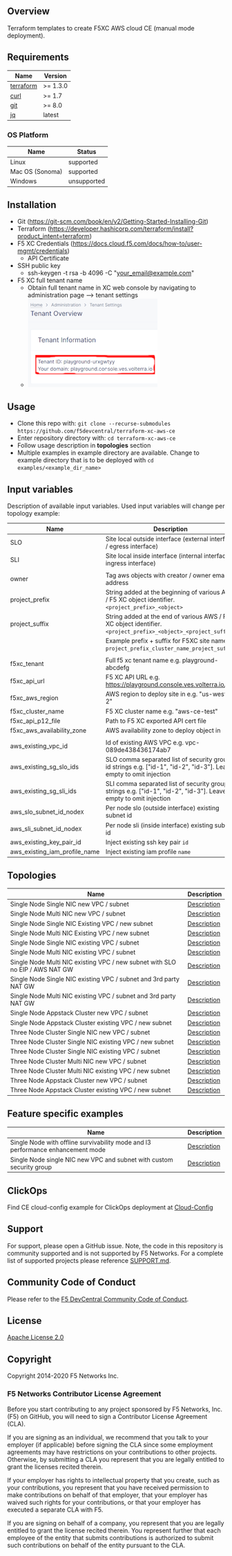 ## Overview

Terraform templates to create F5XC AWS cloud CE (manual mode deployment).

## Requirements

| Name                                                                                     | Version   |
|------------------------------------------------------------------------------------------|-----------|
| <a name="requirement_terraform"></a> [terraform](https://github.com/hashicorp/terraform) | \>= 1.3.0 |
| <a name="requirement_curl"></a> [curl](https://curl.se/)                                 | \>= 1.7   |
| <a name="requirement_git"></a> [git](https://git-scm.com/)                               | \>= 8.0   |
| <a name="requirement_jq"></a> [jq](https://jqlang.github.io/jq/)                         | latest    |

### OS Platform

| Name            | Status      |
|-----------------|-------------|
| Linux           | supported   |
| Mac OS (Sonoma) | supported   |
| Windows         | unsupported |

## Installation

- Git (https://git-scm.com/book/en/v2/Getting-Started-Installing-Git)
- Terraform (https://developer.hashicorp.com/terraform/install?product_intent=terraform)
- F5 XC Credentials (https://docs.cloud.f5.com/docs/how-to/user-mgmt/credentials)
    * API Certificate
- SSH public key
    * ssh-keygen -t rsa -b 4096 -C "your_email@example.com"
- F5 XC full tenant name
    * Obtain full tenant name in XC web console by navigating to administration page --> tenant settings
    * ![Tenant Overview](images/tenant_overview_small.png)

## Usage

- Clone this repo with: `git clone --recurse-submodules https://github.com/f5devcentral/terraform-xc-aws-ce`
- Enter repository directory with: `cd terraform-xc-aws-ce`
- Follow usage description in __topologies__ section
- Multiple examples in example directory are available. Change to example directory that is to be deployed
  with `cd examples/<example_dir_name>`

## Input variables

Description of available input variables. Used input variables will change per topology example:

| Name                          | Description                                                                                                        |
|-------------------------------|--------------------------------------------------------------------------------------------------------------------|
| SLO                           | Site local outside interface (external interface / egress interface)                                               |
| SLI                           | Site local inside interface (internal interface  ( ingress interface)                                              |
|                               |                                                                                                                    |
| owner                         | Tag aws objects with creator / owner email address                                                                 |
| project_prefix                | String added at the beginning of various AWS / F5 XC object identifier. `<project_prefix>_<object>`                |
| project_suffix                | String added at the end of various AWS / F5 XC object identifier. `<project_prefix>_<object>_<project_suffix>`     |
|                               | Example prefix + suffix for F5XC site name `project_prefix_cluster_name_project_suffix`                            |
|                               |                                                                                                                    |
| f5xc_tenant                   | Full f5 xc tenant name e.g. playground-abcdefg                                                                     |
| f5xc_api_url                  | F5 XC API URL e.g. https://playground.console.ves.volterra.io/api                                                  |
| f5xc_aws_region               | AWS region to deploy site in e.g. "us-west-2"                                                                      |
| f5xc_cluster_name             | F5 XC cluster name e.g. "aws-ce-test"                                                                              |
| f5xc_api_p12_file             | Path to F5 XC exported API cert file                                                                               |
| f5xc_aws_availability_zone    | AWS availability zone to deploy object in                                                                          |
|                               |                                                                                                                    |
| aws_existing_vpc_id           | Id of existing AWS VPC e.g. vpc-089de438436174ab7                                                                  |
| aws_existing_sg_slo_ids       | SLO comma separated list of security group id strings e.g. ["id-1", "id-2", "id-3"]. Leave empty to omit injection |
| aws_existing_sg_sli_ids       | SLI comma separated list of security group id strings e.g. ["id-1", "id-2", "id-3"]. Leave empty to omit injection |
| aws_slo_subnet_id_node`X`     | Per node slo (outside interface) existing subnet id                                                                |
| aws_sli_subnet_id_node`X`     | Per node sli (inside interface) existing subnet id                                                                 |
| aws_existing_key_pair_id      | Inject existing ssh key pair `id`                                                                                  |
| aws_existing_iam_profile_name | Inject existing iam profile `name`                                                                                 |

## Topologies

| Name                                                                         | Description                                                                                       |
|------------------------------------------------------------------------------|---------------------------------------------------------------------------------------------------|
| Single Node Single NIC new VPC / subnet                                      | [Description](examples/single_node_single_nic_new_vpc_new_subnet/README.md)                       |
| Single Node Multi NIC new VPC / subnet                                       | [Description](examples/single_node_multi_nic_new_vpc_new_subnet/README.md)                        |
| Single Node Single NIC Existing VPC / new subnet                             | [Description](examples/single_node_single_nic_existing_vpc_new_subnet/README.md)                  |
| Single Node Multi NIC Existing VPC / new subnet                              | [Description](examples/single_node_multi_nic_existing_vpc_new_subnet/README.md)                   |
| Single Node Single NIC existing VPC / subnet                                 | [Description](examples/single_node_single_nic_existing_vpc_existing_subnet/README.md)             |
| Single Node Multi NIC existing VPC / subnet                                  | [Description](examples/single_node_mulit_nic_existing_vpc_existing_subnet/README.md)              |
| Single Node Multi NIC existing VPC / new subnet with SLO no EIP / AWS NAT GW | [Description](examples/single_node_multi_nic_existing_vpc_and_subnet_nat_no_eip/README.md)        |
| Single Node Single NIC existing VPC / subnet and 3rd party NAT GW            | [Description](examples/single_node_single_nic_existing_vpc_and_subnet_3rd_party_nat_gw/README.md) |
| Single Node Multi NIC existing VPC / subnet and 3rd party NAT GW             | [Description](examples/single_node_multi_nic_existing_vpc_and_subnet_3rd_party_nat_gw/README.md)  |
| Single Node Appstack Cluster new VPC / subnet                                | [Description](examples/single_node_cluster_appstack_new_vpc_new_subnet/README.md)                 |
| Single Node Appstack Cluster existing VPC / new subnet                       | [Description](examples/single_node_cluster_appstack_existing_vpc_new_subnet/README.md)            |
| Three Node Cluster Single NIC new VPC / subnet                               | [Description](examples/three_node_cluster_single_nic_new_vpc_new_subnet/README.md)                |
| Three Node Cluster Single NIC existing VPC / new subnet                      | [Description](examples/three_node_cluster_single_nic_existing_vpc_new_subnet/README.md)           |
| Three Node Cluster Single NIC existing VPC / subnet                          | [Description](examples/three_node_cluster_single_nic_existing_vpc_existing_subnet/README.md)      |
| Three Node Cluster Multi NIC new VPC / subnet                                | [Description](examples/three_node_cluster_multi_nic_new_vpc_new_subnet/README.md)                 |
| Three Node Cluster Multi NIC existing VPC / new subnet                       | [Description](examples/three_node_cluster_multi_nic_existing_vpc_new_subnet/README.md)            |
| Three Node Appstack Cluster new VPC / subnet                                 | [Description](examples/three_node_cluster_appstack_new_vpc_new_subnet/README.md)                  |
| Three Node Appstack Cluster existing VPC / new subnet                        | [Description](examples/three_node_cluster_appstack_existing_vpc_new_subnet/README.md)             |

## Feature specific examples

| Name                                                                            | Description                                                                               |
|---------------------------------------------------------------------------------|-------------------------------------------------------------------------------------------|
| Single Node with offline survivability mode and l3 performance enhancement mode | [Description](examples/single_node_single_nic_new_vpc_new_subnet_jframe_l7_osm/README.md) |
| Single Node single NIC new VPC and subnet with custom security group            | [Description](examples/single_node_single_nic_new_vpc_new_subnet_custom_sg/README.md)     |

## ClickOps

Find CE cloud-config example for ClickOps deployment at [Cloud-Config](clickops/f5-ce-data.yml)

## Support

For support, please open a GitHub issue. Note, the code in this repository is community supported and is not supported
by F5 Networks. For a complete list of supported projects please reference [SUPPORT.md](SUPPORT.md).

## Community Code of Conduct

Please refer to the [F5 DevCentral Community Code of Conduct](code_of_conduct.md).

## License

[Apache License 2.0](LICENSE)

## Copyright

Copyright 2014-2020 F5 Networks Inc.

### F5 Networks Contributor License Agreement

Before you start contributing to any project sponsored by F5 Networks, Inc. (F5) on GitHub, you will need to sign a
Contributor License Agreement (CLA).

If you are signing as an individual, we recommend that you talk to your employer (if applicable) before signing the CLA
since some employment agreements may have restrictions on your contributions to other projects.
Otherwise, by submitting a CLA you represent that you are legally entitled to grant the licenses recited therein.

If your employer has rights to intellectual property that you create, such as your contributions, you represent that you
have received permission to make contributions on behalf of that employer, that your employer has waived such rights for
your contributions, or that your employer has executed a separate CLA with F5.

If you are signing on behalf of a company, you represent that you are legally entitled to grant the license recited
therein.
You represent further that each employee of the entity that submits contributions is authorized to submit such
contributions on behalf of the entity pursuant to the CLA.
